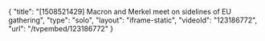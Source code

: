 {
    "title": "[1508521429] Macron and Merkel meet on sidelines of EU gathering",
    "type": "solo",
    "layout": "iframe-static",
    "videoId": "123186772",
    "url": "\/tvpembed\/123186772"
}